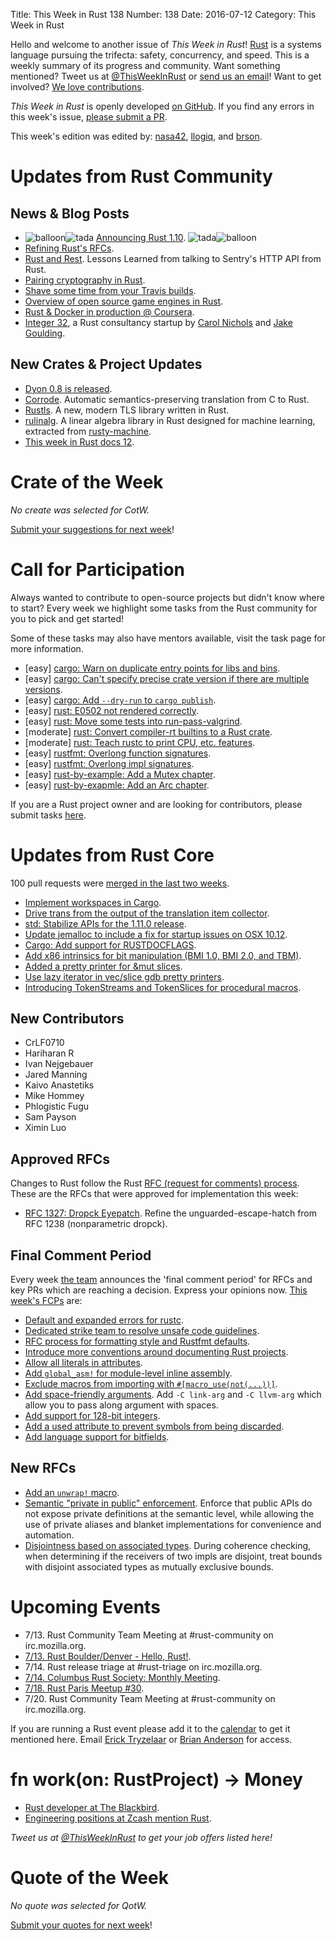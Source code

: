 Title: This Week in Rust 138
Number: 138
Date: 2016-07-12
Category: This Week in Rust

Hello and welcome to another issue of *This Week in Rust*!
[Rust](http://rust-lang.org) is a systems language pursuing the trifecta:
safety, concurrency, and speed. This is a weekly summary of its progress and
community. Want something mentioned? Tweet us at [@ThisWeekInRust](https://twitter.com/ThisWeekInRust) or [send us an
email](mailto:corey@octayn.net?subject=This%20Week%20in%20Rust%20Suggestion)!
Want to get involved? [We love
contributions](https://github.com/rust-lang/rust/blob/master/CONTRIBUTING.md).

*This Week in Rust* is openly developed [on GitHub](https://github.com/cmr/this-week-in-rust).
If you find any errors in this week's issue, [please submit a PR](https://github.com/cmr/this-week-in-rust/pulls).

This week's edition was edited by: [nasa42](https://github.com/nasa42), [llogiq](https://github.com/llogiq), and [brson](https://github.com/brson).

# Updates from Rust Community

## News & Blog Posts

* <img alt="balloon" class="emoji" title=":balloon:" src="https://cdn.discourse.org/business/images/emoji/emoji_one/balloon.png?v=0"><img alt="tada" class="emoji" title=":tada:" src="https://cdn.discourse.org/business/images/emoji/emoji_one/tada.png?v=0"> [Announcing Rust 1.10](https://blog.rust-lang.org/2016/07/07/Rust-1.10.html). <img alt="tada" class="emoji" title=":tada:" src="https://cdn.discourse.org/business/images/emoji/emoji_one/tada.png?v=0"><img alt="balloon" class="emoji" title=":balloon:" src="https://cdn.discourse.org/business/images/emoji/emoji_one/balloon.png?v=0">
* [Refining Rust's RFCs](https://aturon.github.io/blog/2016/07/05/rfc-refinement/).
* [Rust and Rest](http://lucumr.pocoo.org/2016/7/10/rust-rest/). Lessons Learned from talking to Sentry's HTTP API from Rust.
* [Pairing cryptography in Rust](https://z.cash/blog/pairing-cryptography-in-rust.html).
* [Shave some time from your Travis builds](https://llogiq.github.io/2016/07/05/travis.html).
* [Overview of open source game engines in Rust](http://www.shadercat.com/overview-of-open-source-game-engines-in-rust/).
* [Rust & Docker in production @ Coursera](https://building.coursera.org/blog/2016/07/07/rust-docker-in-production-coursera/).
* [Integer 32](http://www.integer32.com/), a Rust consultancy startup by [Carol Nichols](https://github.com/carols10cents) and [Jake Goulding](https://github.com/shepmaster).

## New Crates & Project Updates

* [Dyon 0.8 is released](http://blog.piston.rs/2016/07/11/dyon-0.8/).
* [Corrode](https://github.com/jameysharp/corrode). Automatic semantics-preserving translation from C to Rust.
* [Rustls](https://github.com/ctz/rustls). A new, modern TLS library written in Rust.
* [rulinalg](https://github.com/AtheMathmo/rulinalg). A linear algebra library in Rust designed for machine learning, extracted from [rusty-machine](https://github.com/AtheMathmo/rusty-machine).
* [This week in Rust docs 12](https://guillaumegomez.github.io/this-week-in-rust-docs/blog/this-week-in-rust-docs-12).

# Crate of the Week

*No create was selected for CotW.*

[Submit your suggestions for next week][submit_crate]!

[submit_crate]: https://users.rust-lang.org/t/crate-of-the-week/2704

# Call for Participation

Always wanted to contribute to open-source projects but didn't know where to start?
Every week we highlight some tasks from the Rust community for you to pick and get started!

Some of these tasks may also have mentors available, visit the task page for more information.

* [easy] [cargo: Warn on duplicate entry points for libs and bins](https://github.com/rust-lang/cargo/issues/2800).
* [easy] [cargo: Can't specify precise crate version if there are multiple versions](https://github.com/rust-lang/cargo/issues/2773).
* [easy] [cargo: Add `--dry-run` to `cargo publish`](https://github.com/rust-lang/cargo/issues/1332).
* [easy] [rust: E0502 not rendered correctly](https://github.com/rust-lang/rust/issues/34716).
* [easy] [rust: Move some tests into run-pass-valgrind](https://github.com/rust-lang/rust/issues/21696).
* [moderate] [rust: Convert compiler-rt builtins to a Rust crate](https://github.com/rust-lang/rust/issues/34400#issuecomment-230059689).
* [moderate] [rust: Teach rustc to print CPU, etc. features](https://github.com/rust-lang/rust/issues/30961#issuecomment-228905399).
* [easy] [rustfmt: Overlong function signatures](https://github.com/rust-lang-nursery/rustfmt/issues/1049).
* [easy] [rustfmt: Overlong impl signatures](https://github.com/rust-lang-nursery/rustfmt/issues/1048).
* [easy] [rust-by-example: Add a Mutex chapter](https://github.com/rust-lang/rust-by-example/issues/105).
* [easy] [rust-by-exapmle: Add an Arc chapter](https://github.com/rust-lang/rust-by-example/issues/104).

If you are a Rust project owner and are looking for contributors, please submit tasks [here][guidelines].

[guidelines]: https://users.rust-lang.org/t/twir-call-for-participation/4821

# Updates from Rust Core

100 pull requests were [merged in the last two weeks][merged].

[merged]: https://github.com/issues?q=is%3Apr+org%3Arust-lang+is%3Amerged+merged%3A2016-07-04..2016-07-11

* [Implement workspaces in Cargo](https://github.com/rust-lang/cargo/pull/2759).
* [Drive trans from the output of the translation item collector](https://github.com/rust-lang/rust/pull/33890).
* [std: Stabilize APIs for the 1.11.0 release](https://github.com/rust-lang/rust/pull/34530).
* [Update jemalloc to include a fix for startup issues on OSX 10.12](https://github.com/rust-lang/rust/pull/34719).
* [Cargo: Add support for RUSTDOCFLAGS](https://github.com/rust-lang/cargo/pull/2794).
* [Add x86 intrinsics for bit manipulation (BMI 1.0, BMI 2.0, and TBM)](https://github.com/rust-lang/rust/pull/34412).
* [Added a pretty printer for &mut slices](https://github.com/rust-lang/rust/pull/34550).
* [Use lazy iterator in vec/slice gdb pretty printers](https://github.com/rust-lang/rust/pull/34639).
* [Introducing TokenStreams and TokenSlices for procedural macros](https://github.com/rust-lang/rust/pull/34575).

## New Contributors

* CrLF0710
* Hariharan R
* Ivan Nejgebauer
* Jared Manning
* Kaivo Anastetiks
* Mike Hommey
* Phlogistic Fugu
* Sam Payson
* Ximin Luo

## Approved RFCs

Changes to Rust follow the Rust [RFC (request for comments)
process](https://github.com/rust-lang/rfcs#rust-rfcs). These
are the RFCs that were approved for implementation this week:

* [RFC 1327: Dropck Eyepatch](https://github.com/rust-lang/rfcs/pull/1327). Refine the unguarded-escape-hatch from RFC 1238 (nonparametric dropck).

## Final Comment Period

Every week [the team](https://www.rust-lang.org/team.html) announces the
'final comment period' for RFCs and key PRs which are reaching a
decision. Express your opinions now. [This week's FCPs][fcp] are:

[fcp]: https://github.com/rust-lang/rfcs/labels/final-comment-period

* [Default and expanded errors for rustc](https://github.com/rust-lang/rfcs/pull/1644).
* [Dedicated strike team to resolve unsafe code guidelines](https://github.com/rust-lang/rfcs/pull/1643).
* [RFC process for formatting style and Rustfmt defaults](https://github.com/rust-lang/rfcs/pull/1607).
* [Introduce more conventions around documenting Rust projects](https://github.com/rust-lang/rfcs/pull/1574).
* [Allow all literals in attributes](https://github.com/rust-lang/rfcs/pull/1559).
* [Add `global_asm!` for module-level inline assembly](https://github.com/rust-lang/rfcs/pull/1548).
* [Exclude macros from importing with `#[macro_use(not(...))]`](https://github.com/rust-lang/rfcs/pull/1517).
* [Add space-friendly arguments](https://github.com/rust-lang/rfcs/pull/1509). Add `-C link-arg` and `-C llvm-arg` which allow you to pass along argument with spaces.
* [Add support for 128-bit integers](https://github.com/rust-lang/rfcs/pull/1504).
* [Add a used attribute to prevent symbols from being discarded](https://github.com/rust-lang/rfcs/pull/1459).
* [Add language support for bitfields](https://github.com/rust-lang/rfcs/pull/1449).

## New RFCs

* [Add an `unwrap!` macro](https://github.com/rust-lang/rfcs/pull/1669).
* [Semantic "private in public" enforcement](https://github.com/rust-lang/rfcs/pull/1671). Enforce that public APIs do not expose private definitions at the semantic level, while allowing the use of private aliases and blanket implementations for convenience and automation.
* [Disjointness based on associated types](https://github.com/rust-lang/rfcs/pull/1672). During coherence checking, when determining if the receivers of two impls are disjoint, treat bounds with disjoint associated types as mutually exclusive bounds.

# Upcoming Events

* 7/13. Rust Community Team Meeting at #rust-community on irc.mozilla.org.
* [7/13. Rust Boulder/Denver - Hello, Rust!](http://www.meetup.com/Rust-Boulder-Denver/events/232328647/).
* 7/14. Rust release triage at #rust-triage on irc.mozilla.org.
* [7/14. Columbus Rust Society: Monthly Meeting](http://www.meetup.com/columbus-rs/events/231678481/).
* [7/18. Rust Paris Meetup #30](http://www.meetup.com/Rust-Paris/events/230111506/).
* 7/20. Rust Community Team Meeting at #rust-community on irc.mozilla.org.

If you are running a Rust event please add it to the [calendar] to get
it mentioned here. Email [Erick Tryzelaar][erickt] or [Brian
Anderson][brson] for access.

[calendar]: https://www.google.com/calendar/embed?src=apd9vmbc22egenmtu5l6c5jbfc%40group.calendar.google.com
[erickt]: mailto:erick.tryzelaar@gmail.com
[brson]: mailto:banderson@mozilla.com

# fn work(on: RustProject) -> Money

* [Rust developer at The Blackbird](https://rust.jobboard.io/jobs/394482-rust-developer-at-the-blackbird).
* [Engineering positions at Zcash mention Rust](https://z.cash/blog/hiring.html).

*Tweet us at [@ThisWeekInRust](https://twitter.com/ThisWeekInRust) to get your job offers listed here!*

# Quote of the Week

*No quote was selected for QotW.*

[Submit your quotes for next week][submit]!

[submit]: http://users.rust-lang.org/t/twir-quote-of-the-week/328
